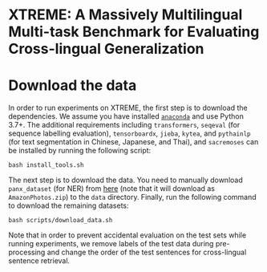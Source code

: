 # XTREME: A Massively Multilingual Multi-task Benchmark for Evaluating Cross-lingual Generalization

# Download the data

In order to run experiments on XTREME, the first step is to download the dependencies. We assume you have installed [`anaconda`](https://www.anaconda.com/) and use Python 3.7+. The additional requirements including `transformers`, `seqeval` (for sequence labelling evaluation), `tensorboardx`, `jieba`, `kytea`, and `pythainlp` (for text segmentation in Chinese, Japanese, and Thai), and `sacremoses` can be installed by running the following script:
```
bash install_tools.sh
```

The next step is to download the data. You need to manually download `panx_dataset` (for NER) from [here](https://www.amazon.com/clouddrive/share/d3KGCRCIYwhKJF0H3eWA26hjg2ZCRhjpEQtDL70FSBN) (note that it will download as `AmazonPhotos.zip`) to the `data` directory. Finally, run the following command to download the remaining datasets:
```
bash scripts/download_data.sh
```

Note that in order to prevent accidental evaluation on the test sets while running experiments,
we remove labels of the test data during pre-processing and change the order of the test sentences
for cross-lingual sentence retrieval.